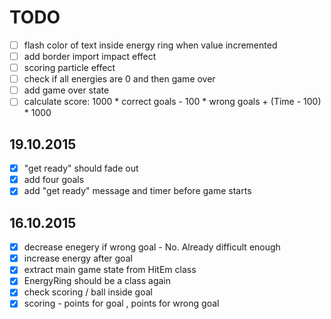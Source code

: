 # TODO

- [ ] flash color of text inside energy ring when value incremented
- [ ] add border import impact effect
- [ ] scoring particle effect
- [ ] check if all energies are 0 and then game over
- [ ] add game over state
- [ ] calculate score: 1000 * correct goals - 100 * wrong goals + (Time - 100) * 1000 

## 19.10.2015
- [x] "get ready" should fade out
- [x] add four goals
- [x] add "get ready" message and timer before game starts

## 16.10.2015
- [x] decrease enegery if wrong goal - No. Already difficult enough
- [x] increase energy after goal
- [x] extract main game state from HitEm class
- [x] EnergyRing should be a class again
- [x] check scoring / ball inside goal
- [x] scoring - points for goal , points for wrong goal